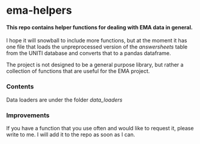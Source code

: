 # ema-helpers

#### This repo contains helper functions for dealing with EMA data in general.

I hope it will snowball to include more functions, but at the moment it has one file that loads the unpreprocessed version of the _answersheets_ table from the UNITI database and converts that to a pandas dataframe.

The project is not designed to be a general purpose library, but rather a collection of functions that are useful for the EMA project. 

### Contents

Data loaders are under the folder _data\_loaders_


### Improvements
If you have a function that you use often and would like to request it, please write to me. I will add it to the repo as soon as I can.